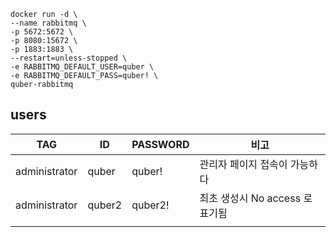 ```shell
docker run -d \
--name rabbitmq \
-p 5672:5672 \
-p 8080:15672 \
-p 1883:1883 \
--restart=unless-stopped \
-e RABBITMQ_DEFAULT_USER=quber \
-e RABBITMQ_DEFAULT_PASS=quber! \
quber-rabbitmq
```



## users

| TAG           | ID     | PASSWORD | 비고                            |
| ------------- | ------ | -------- | ------------------------------- |
| administrator | quber  | quber!   | 관리자 페이지 접속이 가능하다   |
| administrator | quber2 | quber2!  | 최초 생성시 No access 로 표기됨 |
|               |        |          |                                 |

